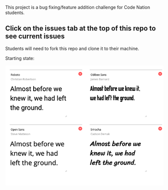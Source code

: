 This project is a bug fixing/feature addition challenge for Code Nation students.

## Click on the issues tab at the top of this repo to see current issues

Students will need to fork this repo and clone it to their machine.

Starting state:

![Starting State](/gfont-start.png)
